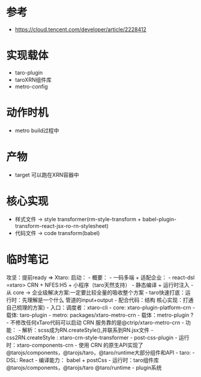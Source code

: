 # 参考
- https://cloud.tencent.com/developer/article/2228412

# 实现载体
- taro-plugin
- taroXRN组件库
- metro-config

# 动作时机
- metro build过程中

# 产物
- target 可以跑在XRN容器中

# 核心实现
- 样式文件 -> style transformer(rm-style-transform + babel-plugin-transform-react-jsx-ro-rn-stylesheet)
- 代码文件 -> code transform(babel)

# 临时笔记
攻坚：提前ready => Xtaro: 启动：
    - 概要：
        - 一码多端 + 适配企业：
            - react-dsl =xtaro> CRN + NFES:H5 + 小程序（taro天然支持）
            - 静态编译 + 运行时注入
        - 从 core -> 企业级解决方案:一定要比较全量的吸收整个方案
    - taro快速打底：运行时：先理解是一个什么 管道的input+output
    - 配合代码：结构 核心实现：打通自己梳理的方案)
        - 入口：调度者：xtaro-cli
        - core: xtaro-plugin-platform-crn
            - 载体: taro-plugin
        - metro: packages/xtaro-metro-crn
            - 载体：metro-plugin ?
            - 不修改任何xTaro代码可以启动 CRN 服务靠的是@ctrip/xtaro-metro-crn
            - 功能：
                - 解析：scss成为RN.createStyle(),并联系到RN.jsx文件
        - css2RN.createStyle : xtaro-crn-style-transformer
            - post-css-plugin
        - 运行时：xtaro-components-crn
            - 使用 CRN 的原生API实现了@tarojs/components，@tarojs/taro，@taro/runtime大部分组件和API
    - taro:
        - DSL: React
        - 编译能力： babel + postCss
        - 运行时：taro组件库 @tarojs/components，@tarojs/taro @taro/runtime
        - plugin系统